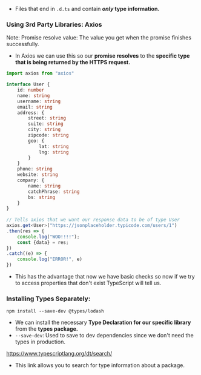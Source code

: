 - Files that end in `.d.ts` and contain ***only* type information.**



### Using 3rd Party Libraries: Axios


Note: Promise resolve value: The value you get when the promise finishes successfully.
- In Axios we can use this so our **promise resolves** to the **specific type that is being returned by the HTTPS request.**
```ts
import axios from "axios"

interface User {
    id: number
    name: string
    username: string
    email: string
    address: {
        street: string
        suite: string
        city: string
        zipcode: string
        geo: {
            lat: string
            lng: string
        }
    }
    phone: string
    website: string
    company: {
        name: string
        catchPhrase: string
        bs: string
    }
}
  
// Tells axios that we want our response data to be of type User
axios.get<User>("https://jsonplaceholder.typicode.com/users/1")
.then(res => {
    console.log("WOO!!!!");
    const {data} = res;
})
.catch((e) => {
    console.log("ERROR!", e)
})
```
-  This has the advantage that now we have basic checks so now if we try to access properties that don't exist TypeScript will tell us.
### Installing Types Separately:
```
npm install --save-dev @types/lodash
```
- We can install the necessary **Type Declaration for our specific library** from the **types package.**
- `--save-dev`: Used to save to dev dependencies since we don't need the types in production.

https://www.typescriptlang.org/dt/search/
- This link allows you to search for type information about a package.